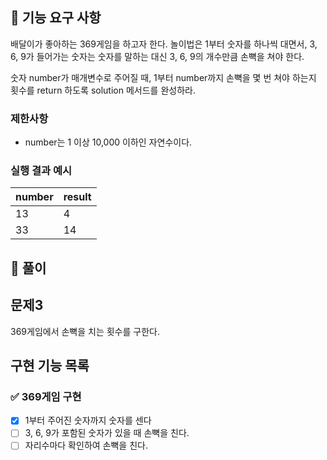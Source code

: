 ## 🚀 기능 요구 사항

배달이가 좋아하는 369게임을 하고자 한다. 놀이법은 1부터 숫자를 하나씩 대면서, 3, 6, 9가 들어가는 숫자는 숫자를 말하는 대신 3, 6, 9의 개수만큼 손뼉을 쳐야 한다.

숫자 number가 매개변수로 주어질 때, 1부터 number까지 손뼉을 몇 번 쳐야 하는지 횟수를 return 하도록 solution 메서드를 완성하라.

### 제한사항

- number는 1 이상 10,000 이하인 자연수이다.

### 실행 결과 예시

| number | result |
| --- | --- |
| 13 | 4 |
| 33 | 14 |

## 📝 풀이

## 문제3
369게임에서 손뼉을 치는 횟수를 구한다.

## 구현 기능 목록

### ✅ 369게임 구현
+ [x] 1부터 주어진 숫자까지 숫자를 센다
+ [ ] 3, 6, 9가 포함된 숫자가 있을 때 손뼉을 친다.
+ [ ] 자리수마다 확인하여 손뼉을 친다. 
